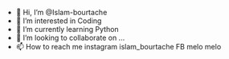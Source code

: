 - 👋 Hi, I’m @Islam-bourtache
- 👀 I’m interested in Coding
- 🌱 I’m currently learning Python
- 💞️ I’m looking to collaborate on ...
- 📫 How to reach me instagram islam_bourtache FB melo melo

<!---
Islam-bourtache/Islam-bourtache is a ✨ special ✨ repository because its `README.md` (this file) appears on your GitHub profile.
You can click the Preview link to take a look at your changes.
--->
